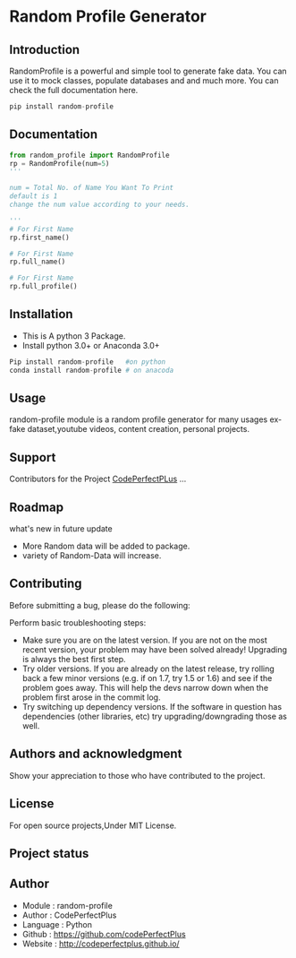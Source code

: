 # Random Profile Generator

## Introduction

RandomProfile is a powerful and simple tool to generate fake data. You can use it to mock classes, populate databases and and much more. You can check the full documentation here.

```python
pip install random-profile
```

## Documentation

```python
from random_profile import RandomProfile
rp = RandomProfile(num=5)
'''

num = Total No. of Name You Want To Print
default is 1
change the num value according to your needs.

'''
# For First Name
rp.first_name()

# For First Name
rp.full_name()

# For First Name
rp.full_profile()
```

## Installation

- This is A python 3 Package.
- Install python 3.0+ or Anaconda 3.0+

```python
Pip install random-profile   #on python
conda install random-profile # on anacoda
```

## Usage

random-profile module is a random profile generator for many usages ex- fake dataset,youtube videos, content creation, personal projects.

## Support

Contributors for the Project
[CodePerfectPLus](https://github.com/codePerfectPlus)
...

## Roadmap

what's new in future update

- More Random data will be added to package.
- variety of Random-Data will increase.

## Contributing

Before submitting a bug, please do the following:

Perform basic troubleshooting steps:

- Make sure you are on the latest version. If you are not on the most recent version, your problem may have been solved already! Upgrading is always the best first step.
- Try older versions. If you are already on the latest release, try rolling back a few minor versions (e.g. if on 1.7, try 1.5 or 1.6) and see if the problem goes away. This will help the devs narrow down when the problem first arose in the commit log.
- Try switching up dependency versions. If the software in question has dependencies (other libraries, etc) try upgrading/downgrading those as well.

## Authors and acknowledgment

Show your appreciation to those who have contributed to the project.

## License

For open source projects,Under MIT License.

## Project status

## Author

- Module : random-profile
- Author  : CodePerfectPlus
- Language : Python
- Github : <https://github.com/codePerfectPlus>
- Website : <http://codeperfectplus.github.io/>
